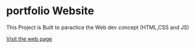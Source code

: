 # portfolio Website
This Project is Built to paractice the Web dev concept (HTML,CSS and JS)

<a href="yashrbankar.netlify.app/" target="_blank">Visit the web page</a>
